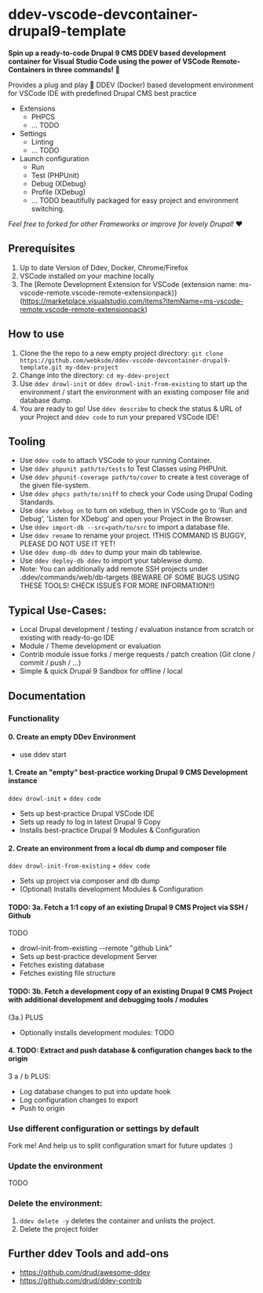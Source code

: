 # ddev-vscode-devcontainer-drupal9-template
**Spin up a ready-to-code Drupal 9 CMS DDEV based development container for Visual Studio Code using the power of VSCode Remote-Containers in three commands!** 🚀

Provides a plug and play 🔌 DDEV (Docker) based development environment for VSCode IDE with predefined Drupal CMS best practice
- Extensions
  - PHPCS
  - ... TODO
- Settings
  - Linting
  - ... TODO
- Launch configuration
  - Run
  - Test (PHPUnit)
  - Debug (XDebug)
  - Profile (XDebug)
  - ... TODO
beautifully packaged for easy project and environment switching.

*Feel free to forked for other Frameworks or improve for lovely Drupal!* ❤️

## Prerequisites
  1. Up to date Version of Ddev, Docker, Chrome/Firefox
  2. VSCode installed on your machine locally
  3. The [Remote Development Extension for VSCode (extension name: ms-vscode-remote.vscode-remote-extensionpack)}(https://marketplace.visualstudio.com/items?itemName=ms-vscode-remote.vscode-remote-extensionpack)

## How to use
 1. Clone the the repo to a new empty project directory: `git clone https://github.com/webksde/ddev-vscode-devcontainer-drupal9-template.git my-ddev-project`
 2. Change into the directory: `cd my-ddev-project`
 3. Use `ddev drowl-init` or `ddev drowl-init-from-existing` to start up the environment / start the environment with an existing composer file and database dump.
 4. You are ready to go! Use `ddev describe` to check the status & URL of your Project and `ddev code` to run your prepared VSCode IDE!

## Tooling
 - Use `ddev code` to attach VSCode to your running Container.
 - Use `ddev phpunit path/to/tests` to Test Classes using PHPUnit.
 - Use `ddev phpunit-coverage path/to/cover` to create a test coverage of the given file-system.
 - Use `ddev phpcs path/to/sniff` to check your Code using Drupal Coding Standards.
 - Use `ddev xdebug on` to turn on xdebug, then in VSCode go to 'Run and Debug', 'Listen for XDebug' and open your Project in the Browser.
 - Use `ddev import-db --src=path/to/src` to import a database file.
 - Use `ddev rename` to rename your project. !THIS COMMAND IS BUGGY, PLEASE DO NOT USE IT YET!
 - Use `ddev dump-db ddev` to dump your main db tablewise.
 - Use `ddev deploy-db ddev` to import your tablewise dump.
  - Note: You can additionally add remote SSH projects under .ddev/commands/web/db-targets
 (BEWARE OF SOME BUGS USING THESE TOOLS! CHECK ISSUES FOR MORE INFORMATION!!)

## Typical Use-Cases:
 - Local Drupal development / testing / evaluation instance from scratch or existing with ready-to-go IDE
 - Module / Theme development or evaluation
 - Contrib module issue forks / merge requests / patch creation (Git clone / commit / push / ...)
 - Simple & quick Drupal 9 Sandbox for offline / local

## Documentation

### Functionality

#### 0. Create an empty DDev Environment
- use ddev start

#### 1. Create an "empty" best-practice working Drupal 9 CMS Development instance
`ddev drowl-init` + `ddev code`
- Sets up best-practice Drupal VSCode IDE
- Sets up ready to log in latest Drupal 9 Copy
- Installs best-practice Drupal 9 Modules & Configuration

#### 2. Create an environment from a local db dump and composer file
`ddev drowl-init-from-existing` + `ddev code`
- Sets up project via composer and db dump
- (Optional) Installs development Modules & Configuration


#### TODO: 3a. Fetch a 1:1 copy of an existing Drupal 9 CMS Project via SSH / Github
TODO
- drowl-init-from-existing --remote "github Link"
- Sets up best-practice development Server
- Fetches existing database
- Fetches existing file structure

#### TODO:  3b. Fetch a development copy of an existing Drupal 9 CMS Project with additional development and debugging tools / modules
(3a.) PLUS
- Optionally installs development modules: TODO

#### 4. TODO: Extract and push database & configuration changes back to the origin
3 a / b PLUS:
- Log database changes to put into update hook
- Log configuration changes to export
- Push to origin

### Use different configuration or settings by default
Fork me! And help us to split configuration smart for future updates :)

### Update the environment
TODO

### Delete the environment:
 1. `ddev delete -y` deletes the container and unlists the project.
 2. Delete the project folder

## Further ddev Tools and add-ons
 - https://github.com/drud/awesome-ddev
 - https://github.com/drud/ddev-contrib

